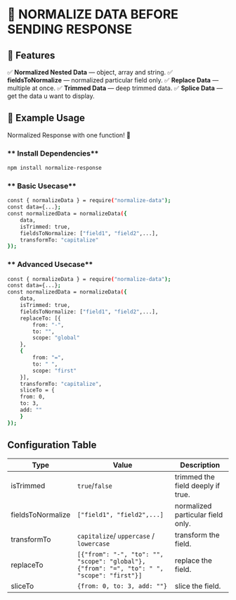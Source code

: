 
# 🚀 NORMALIZE DATA BEFORE SENDING RESPONSE


## **📌 Features** 
✅ **Normalized Nested Data** — object, array and string.
✅ **fieldsToNormalize** — normalized particular field only.
✅ **Replace Data** — multiple at once.
✅ **Trimmed Data** — deep trimmed data.
✅ **Splice Data** — get the data u want to display. 


## **📖 Example Usage**  
Normalized Response with one function! 🎯  

### ** Install Dependencies**  
```sh
npm install normalize-response
```

### ** Basic Usecase**  
```sh
const { normalizeData } = require("normalize-data");
const data={...};
const normalizedData = normalizeData({
    data,
    isTrimmed: true,
    fieldsToNormalize: ["field1", "field2",...],
    transformTo: "capitalize"
});
```

### ** Advanced Usecase**  
```sh
const { normalizeData } = require("normalize-data");
const data={...};
const normalizedData = normalizeData({
    data,
    isTrimmed: true,
    fieldsToNormalize: ["field1", "field2",...],
    replaceTo: [{
        from: "-",
        to: "",
        scope: "global"
    },
    {
        from: "=",
        to: " ",
        scope: "first"
    }],
    transformTo: "capitalize",
    sliceTo = {
    from: 0,
    to: 3,
    add: ""
    }
});
```
## Configuration Table

| Type      | Value     | Description                                      |
|---------  |---------- |--------------------------------------------------|
| isTrimmed | `true`/`false`    | trimmed the field deeply if true.        |
| fieldsToNormalize | `["field1", "field2",...]` | normalized particular field only. |
| transformTo | `capitalize`/ `uppercase` / `lowercase` | transform the field. |
| replaceTo | `[{"from": "-", "to": "", "scope": "global"}, {"from": "=", "to": " ", "scope": "first"}]` | replace the field. |
| sliceTo | `{from: 0, to: 3, add: ""}` | slice the field. |
